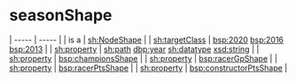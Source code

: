 # seasonShape

| ----- | ----- |
| is a | [sh:NodeShape](http://www.w3.org/ns/shacl#NodeShape) |
| [sh:targetClass](http://www.w3.org/ns/shacl#targetClass) | [bsp:2020](https://bramantyoa.github.io/semantic-project/2020) [bsp:2016](https://bramantyoa.github.io/semantic-project/2016) [bsp:2013](https://bramantyoa.github.io/semantic-project/2013) |
| [sh:property](http://www.w3.org/ns/shacl#property) | [sh:path](http://www.w3.org/ns/shacl#path) [dbp:year](https://dbpedia.org/property/year) [sh:datatype](http://www.w3.org/ns/shacl#datatype) [xsd:string](http://www.w3.org/2001/XMLSchema#string) |
| [sh:property](http://www.w3.org/ns/shacl#property) | [bsp:championsShape](https://bramantyoa.github.io/semantic-project/championsShape) |
| [sh:property](http://www.w3.org/ns/shacl#property) | [bsp:racerGpShape](https://bramantyoa.github.io/semantic-project/racerGpShape) |
| [sh:property](http://www.w3.org/ns/shacl#property) | [bsp:racerPtsShape](https://bramantyoa.github.io/semantic-project/racerPtsShape) |
| [sh:property](http://www.w3.org/ns/shacl#property) | [bsp:constructorPtsShape](https://bramantyoa.github.io/semantic-project/constructorPtsShape) |